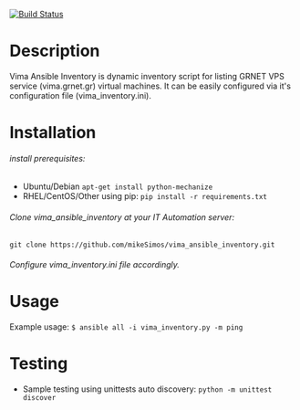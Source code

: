 [![Build Status](https://travis-ci.org/mikeSimos/vima_ansible_inventory.svg?branch=master)](https://travis-ci.org/mikeSimos/vima_ansible_inventory)

# Description
Vima Ansible Inventory is dynamic inventory script for listing GRNET VPS
service (vima.grnet.gr) virtual machines. It can be easily configured via
it's configuration file (vima_inventory.ini).

# Installation
###### install prerequisites:
* Ubuntu/Debian
``
apt-get install python-mechanize
``
* RHEL/CentOS/Other using pip:
``
pip install -r requirements.txt
``
###### Clone vima_ansible_inventory at your IT Automation server:
``git clone https://github.com/mikeSimos/vima_ansible_inventory.git``
###### Configure vima_inventory.ini file accordingly.

# Usage
Example usage:
``
$ ansible all -i vima_inventory.py -m ping
``
# Testing
* Sample testing using unittests auto discovery:
``
python -m unittest discover
``
